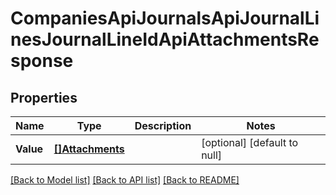 # CompaniesApiJournalsApiJournalLinesJournalLineIdApiAttachmentsResponse

## Properties
Name | Type | Description | Notes
------------ | ------------- | ------------- | -------------
**Value** | [**[]Attachments**](attachments.md) |  | [optional] [default to null]

[[Back to Model list]](../README.md#documentation-for-models) [[Back to API list]](../README.md#documentation-for-api-endpoints) [[Back to README]](../README.md)


